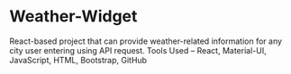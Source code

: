 # Weather-Widget
React-based project that can provide weather-related information for any city user entering using API request.  Tools Used – React, Material-UI, JavaScript, HTML, Bootstrap, GitHub
